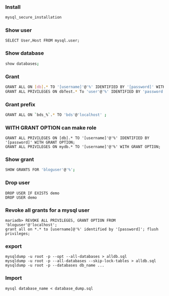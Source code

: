 ### Install
 
```bash
mysql_secure_installation
```

### Show user
	SELECT User,Host FROM mysql.user;
### Show database

```sh
show databases;
```

### Grant

```sh
GRANT ALL ON [db].* TO '[username]'@'%' IDENTIFIED BY '[password]' WITH GRANT OPTION;
GRANT ALL PRIVILEGES ON dbTest.* To 'user'@'%' IDENTIFIED BY 'password';
```

### Grant prefix
```sh
GRANT ALL ON `bds_%`.* TO 'bds'@'localhost' ;
```

### WITH GRANT OPTION can make role
	GRANT ALL PRIVILEGES ON [db].* TO '[username]'@'%' IDENTIFIED BY '[password]' WITH GRANT OPTION;
	GRANT ALL PRIVILEGES ON mydb.* TO '[username]'@'%' WITH GRANT OPTION;

### Show grant
```sh
SHOW GRANTS FOR 'bloguser'@'%';
```

### Drop user
 	DROP USER IF EXISTS demo
 	DROP USER demo


### Revoke all grants for a mysql user
	mariadb> REVOKE ALL PRIVILEGES, GRANT OPTION FROM 'bloguser'@'localhost';
	grant all on *.* to [username]@'%' identified by '[password]'; flush privileges;

### export
	mysqldump -u root -p --opt --all-databases > alldb.sql
	mysqldump -u root -p --all-databases --skip-lock-tables > alldb.sql
	mysqldump -u root -p --databases db_name ...


### Import
	mysql database_name < database_dump.sql


	